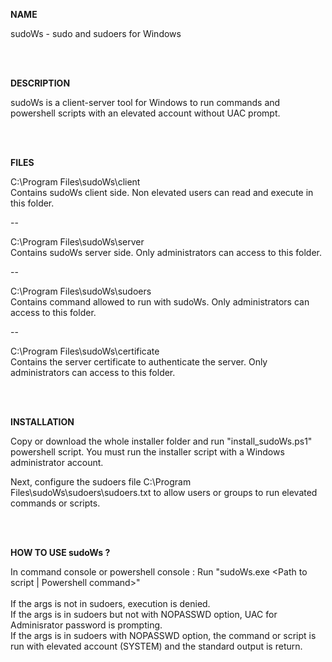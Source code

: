 <b>NAME</b>

sudoWs - sudo and sudoers for Windows

<br><br>

<b>DESCRIPTION</b> 

sudoWs is a client-server tool for Windows to run commands and powershell scripts with an elevated account without UAC prompt.

<br><br>

<b>FILES</b>

C:\Program Files\sudoWs\client\
Contains sudoWs client side. Non elevated users can read and execute in this folder.

--

C:\Program Files\sudoWs\server\
Contains sudoWs server side. Only administrators can access to this folder.

--

C:\Program Files\sudoWs\sudoers\
Contains command allowed to run with sudoWs. Only administrators can access to this folder.

--

C:\Program Files\sudoWs\certificate\
Contains the server certificate to authenticate the server. Only administrators can access to this folder.

<br><br>

<b>INSTALLATION</b>

Copy or download the whole installer folder and run "install_sudoWs.ps1" powershell script.
You must run the installer script with a Windows administrator account.

Next, configure the sudoers file C:\Program Files\sudoWs\sudoers\sudoers.txt to allow users or groups to run elevated commands or scripts.

<br><br>

<b>HOW TO USE sudoWs ?</b>

In command console or powershell console :
Run "sudoWs.exe <Path to script | Powershell command>"
<br><br>
If the args is not in sudoers, execution is denied.<br>
If the args is in sudoers but not with NOPASSWD option, UAC for Adminisrator password is prompting.<br>
If the args is in sudoers with NOPASSWD option, the command or script is run with elevated account (SYSTEM) and the standard output is return.<br>
